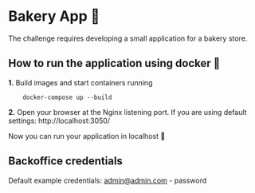 # Bakery App :cake:

The challenge requires developing a small application for a bakery store.
        
## How to run the application using docker :whale2:

**1.** Build images and start containers running

        docker-compose up --build

**2.** Open your browser at the Nginx listening port.
	If you are using default settings: http://localhost:3050/

 Now you can run your application in localhost :rocket:

 ## Backoffice credentials

 Default example credentials: admin@admin.com - password
